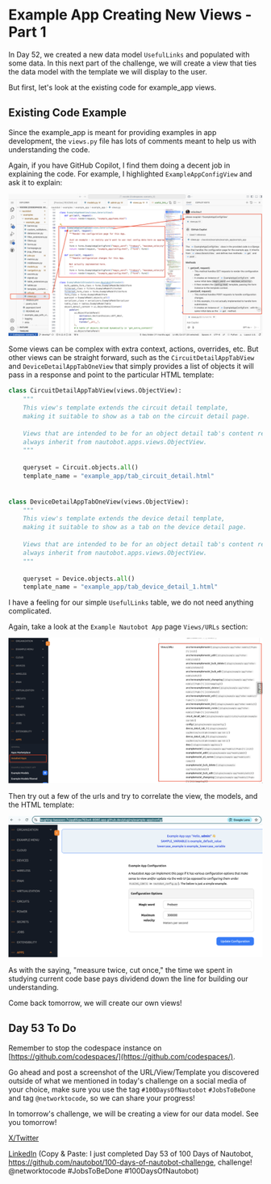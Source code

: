 # Example App Creating New Views - Part 1

In Day 52, we created a new data model `UsefulLinks` and populated with some data. In this next part of the challenge, we will create a view that ties the data model with the template we will display to the user.  

But first, let's look at the existing code for example_app views. 

## Existing Code Example

Since the example_app is meant for providing examples in app development, the `views.py` file has lots of comments meant to help us with understanding the code. 

Again, if you have GitHub Copilot, I find them doing a decent job in explaining the code. For example, I highlighted `ExampleAppConfigView` and ask it to explain: 

![copilot_1](images/copilot_1.png)

Some views can be complex with extra context, actions, overrides, etc. But other views can be straight forward, such as the `CircuitDetailAppTabView` and `DeviceDetailAppTabOneView` that simply provides a list of objects it will pass in a response and point to the particular HTML template: 

```python views.py
class CircuitDetailAppTabView(views.ObjectView):
    """
    This view's template extends the circuit detail template,
    making it suitable to show as a tab on the circuit detail page.

    Views that are intended to be for an object detail tab's content rendering must
    always inherit from nautobot.apps.views.ObjectView.
    """

    queryset = Circuit.objects.all()
    template_name = "example_app/tab_circuit_detail.html"


class DeviceDetailAppTabOneView(views.ObjectView):
    """
    This view's template extends the device detail template,
    making it suitable to show as a tab on the device detail page.

    Views that are intended to be for an object detail tab's content rendering must
    always inherit from nautobot.apps.views.ObjectView.
    """

    queryset = Device.objects.all()
    template_name = "example_app/tab_device_detail_1.html"
```

I have a feeling for our simple `UsefulLinks` table, we do not need anything complicated. 

Again, take a look at the `Example Nautobot App` page `Views/URLs` section:  

![views_url_1](images/views_url_1.png)

Then try out a few of the urls and try to correlate the view, the models, and the HTML template: 

![views_url_2](images/views_url_2.png)

As with the saying, "measure twice, cut once," the time we spent in studying current code base pays dividend down the line for building our understanding. 

Come back tomorrow, we will create our own views! 

## Day 53 To Do

Remember to stop the codespace instance on [https://github.com/codespaces/](https://github.com/codespaces/). 

Go ahead and post a screenshot of the URL/View/Template you discovered outside of what we mentioned in today's challenge on a social media of your choice, make sure you use the tag `#100DaysOfNautobot` `#JobsToBeDone` and tag `@networktocode`, so we can share your progress! 

In tomorrow's challenge, we will be creating a view for our data model. See you tomorrow! 

[X/Twitter](<https://twitter.com/intent/tweet?url=https://github.com/nautobot/100-days-of-nautobot&text=I+jst+completed+Day+53+of+the+100+days+of+nautobot+challenge+!&hashtags=100DaysOfNautobot,JobsToBeDone>)

[LinkedIn](https://www.linkedin.com/) (Copy & Paste: I just completed Day 53 of 100 Days of Nautobot, https://github.com/nautobot/100-days-of-nautobot-challenge, challenge! @networktocode #JobsToBeDone #100DaysOfNautobot) 